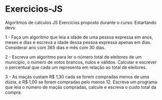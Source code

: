# Exercicios-JS
Algoritmos de calculos JS
Exercicios proposto durante o curso: Estartando devs:

1 - Faça um algoritmo que leia a idade de uma pessoa expressa em anos, meses e dias e escreva a idade
dessa pessoa expressa apenas em dias. Considerar ano com 365 dias e mês com 30 dias.


2 - Escreva um algoritmo para ler o número total de eleitores de um município, o número de votos
brancos, nulos e válidos. Calcular e escrever o percentual que cada um representa em relação ao total
de eleitores.

3 - As maçãs custam R$ 1,30 cada se forem compradas menos de uma dúzia, e R$ 1,00 se forem
compradas pelo menos 12. Escreva um programa que leia o número de maçãs compradas, calcule e
escreva o custo total da compra.
